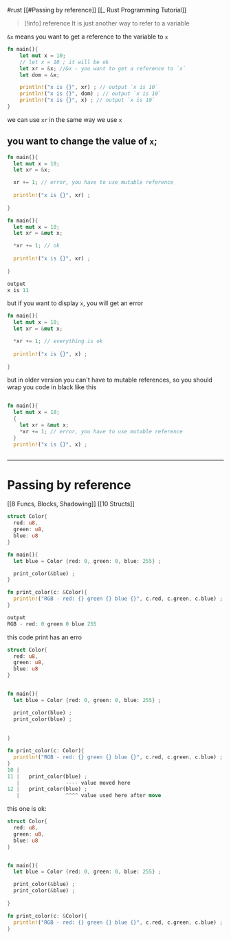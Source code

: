 #rust 
[[#Passing by reference]]
[[_ Rust Programming Tutorial]]

>[!info] reference
>It is just another way to refer to a variable


`&x` means you want to get a reference to the variable to `x`
```rust
fn main(){
	let mut x = 10;
	// let x = 10 ; it will be ok
	let xr = &x; //&x - you want to get a reference to `x`
	let dom = &x;

	println!("x is {}", xr) ; // output `x is 10`
	println!("x is {}", dom) ; // output `x is 10`
	println!("x is {}", x) ; // output `x is 10`
}
```
we can use `xr` in the same way we use `x`

## you want to change the value of `x`;
```rust
fn main(){
  let mut x = 10;
  let xr = &x;

  xr += 1; // error, you have to use mutable reference
 
  println!("x is {}", xr) ;
  
}
```

```rust
fn main(){
  let mut x = 10;
  let xr = &mut x;

  *xr += 1; // ok
 
  println!("x is {}", xr) ;
  
}

output
x is 11
```


but if you want to display `x`, you will get an error
```rust
fn main(){
  let mut x = 10;
  let xr = &mut x;

  *xr += 1; // everything is ok
 
  println!("x is {}", x) ;
  
}

```

but in older version you can't have to mutable references, so you should wrap you code in black like this

```rust

fn main(){
  let mut x = 10;
  {
    let xr = &mut x;
    *xr += 1; // error, you have to use mutable reference
  }
  println!("x is {}", x) ;
  
```


-----
# Passing by reference
[[8 Funcs, Blocks, Shadowing]]
[[10 Structs]]

```rust
struct Color{
  red: u8,
  green: u8,
  blue: u8
}

fn main(){
  let blue = Color {red: 0, green: 0, blue: 255} ;

  print_color(&blue) ;
}

fn print_color(c: &Color){
  println!("RGB - red: {} green {} blue {}", c.red, c.green, c.blue) ;
}

output
RGB - red: 0 green 0 blue 255
```

this code print has an erro
```rust
struct Color{
  red: u8,
  green: u8,
  blue: u8
}


fn main(){
  let blue = Color {red: 0, green: 0, blue: 255} ;

  print_color(blue) ;
  print_color(blue) ; 
  
  
}

fn print_color(c: Color){
  println!("RGB - red: {} green {} blue {}", c.red, c.green, c.blue) ;
}
10 |
11 |   print_color(blue) ;
   |               ---- value moved here
12 |   print_color(blue) ;
   |               ^^^^ value used here after move
```

this one is ok:
```rust
struct Color{
  red: u8,
  green: u8,
  blue: u8
}


fn main(){
  let blue = Color {red: 0, green: 0, blue: 255} ;

  print_color(&blue) ;
  print_color(&blue) ;
    
}

fn print_color(c: &Color){
  println!("RGB - red: {} green {} blue {}", c.red, c.green, c.blue) ;
}

```




